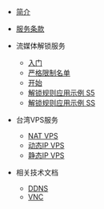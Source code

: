<!-- markdownlint-disable-next-line first-line-heading -->
* [简介](README.md)
* [服务条款](tos.md)

* 流媒体解锁服务
    * [入门](kaishi.md)
    * [严格限制名单](netflix.md)
    * [开始](principle.md)
    * [解锁规则应用示例 S5](xray.md)
    * [解锁规则应用示例 SS](xrayss.md)

* 台湾VPS服务
    * [NAT VPS](natvps.md)
    * [动态IP VPS](hinetvps.md)
    * [静态IP VPS](cn2vps.md)

* 相关技术文档
    * [DDNS](ddns.md)
    * [VNC](vnc.md)

